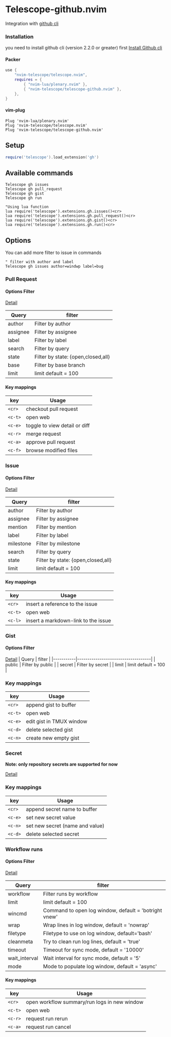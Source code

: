 # Telescope-github.nvim
Integration with [github cli](https://cli.github.com/)

### Installation
you need to install github cli (version 2.2.0 or greater) first
[Install Github cli](https://github.com/cli/cli#installation)

#### Packer
```lua
use {
    "nvim-telescope/telescope.nvim",
    requires = {
        { "nvim-lua/plenary.nvim" },
        { "nvim-telescope/telescope-github.nvim" },
    },
}

```

#### vim-plug
```viml
Plug 'nvim-lua/plenary.nvim'
Plug 'nvim-telescope/telescope.nvim'
Plug 'nvim-telescope/telescope-github.nvim'

```
## Setup

``` lua
require('telescope').load_extension('gh')

```

## Available commands
```viml
Telescope gh issues
Telescope gh pull_request
Telescope gh gist
Telescope gh run

"Using lua function
lua require('telescope').extensions.gh.issues()<cr>
lua require('telescope').extensions.gh.pull_request()<cr>
lua require('telescope').extensions.gh.gist()<cr>
lua require('telescope').extensions.gh.run()<cr>

```

## Options

You can add more filter to issue in commands

```viml
" filter with author and label
Telescope gh issues author=windwp label=bug
```

### Pull Request
#### Options Filter
[Detail](https://cli.github.com/manual/gh_pr_list)

| Query     | filter                             |
|-----------|------------------------------------|
| author    | Filter by author                   |
| assignee  | Filter by assignee                 |
| label     | Filter by label                    |
| search    | Filter by query                    |
| state     | Filter by state: {open,closed,all} |
| base      | Filter by base branch              |
| limit     | limit default = 100                |

#### Key mappings

| key     | Usage                         |
|---------|-------------------------------|
| `<cr>`  | checkout pull request         |
| `<c-t>` | open web                      |
| `<c-e>` | toggle to view detail or diff |
| `<c-r>` | merge request                 |
| `<c-a>` | approve pull request          |
| `<c-f>` | browse modified files         |

### Issue

#### Options Filter
[Detail](https://cli.github.com/manual/gh_issue_list)

| Query     | filter                             |
|-----------|------------------------------------|
| author    | Filter by author                   |
| assignee  | Filter by assignee                 |
| mention   | Filter by mention                  |
| label     | Filter by label                    |
| milestone | Filter by milestone                |
| search    | Filter by query                    |
| state     | Filter by state: {open,closed,all} |
| limit     | limit default = 100                |

#### Key mappings

| key     | Usage    |
|---------|----------|
| `<cr>`  | insert a reference to the issue |
| `<c-t>` | open web |
| `<c-l>` | insert a markdown-link to the issue |

### Gist
#### Options Filter

[Detail](https://cli.github.com/manual/gh_gist_list)
| Query     | filter                             |
|-----------|------------------------------------|
| public    | Filter by public                   |
| secret    | Filter by secret                   |
| limit     | limit default = 100                |

### Key mappings
| key     | Usage                    |
|---------|--------------------------|
| `<cr>`  | append gist to buffer    |
| `<c-t>` | open web                 |
| `<c-e>` | edit gist in TMUX window |
| `<c-d>` | delete selected gist     |
| `<c-n>` | create new empty gist    |

### Secret

**Note: only repository secrets are supported for now**

[Detail](https://cli.github.com/manual/gh_secret_list)

### Key mappings
| key     | Usage                           |
|---------|---------------------------------|
| `<cr>`  | append secret name to buffer    |
| `<c-e>` | set new secret value            |
| `<c-n>` | set new secret (name and value) |
| `<c-d>` | delete selected secret          |

### Workflow runs
#### Options Filter
[Detail](https://cli.github.com/manual/gh_run_list)

| Query         | filter                                                |
|---------------|-------------------------------------------------------|
| workflow      | Filter runs by workflow                               |
| limit         | limit default = 100                                   |
| wincmd        | Command to open log window, default = 'botright vnew' |
| wrap          | Wrap lines in log window, default = 'nowrap'          |
| filetype      | Filetype to use on log window, default='bash'         |
| cleanmeta     | Try to clean run log lines, default = 'true'          |
| timeout       | Timeout for sync mode, default = '10000'              |
| wait_interval | Wait interval for sync mode, default = '5'            |
| mode          | Mode to populate log window, default = 'async'        |

#### Key mappings

| key     | Usage                                        |
|---------|----------------------------------------------|
| `<cr>`  | open workflow summary/run logs in new window |
| `<c-t>` | open web                                     |
| `<c-r>` | request run rerun                            |
| `<c-a>` | request run cancel                           |
